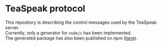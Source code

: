 # TeaSpeak protocol
This repository is describing the control messages used by the TeaSpeak server.  
Currently, only a generator for `nodejs` has been implemented.  
The generated package has also been published on npm ([here](https://www.npmjs.com/package/teaspeak-protocol)).  